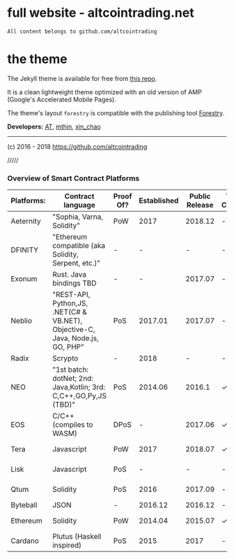

# full website - altcointrading.net

`All content belongs to github.com/altcointrading`

# the theme

The Jekyll theme is available for free from [this repo](https://github.com/altcointrading/trading).

It is a clean lightweight theme optimized with an old version of AMP (Google's Accelerated Mobile Pages).

The theme's layout `forestry` is compatible with the publishing tool [Forestry](https://forestry.io/).

**Developers:** [AT](https://github.com/altcointrading), [mthjn](https://github.com/mthjn), [xin_chao](https://bitbucket.org/xin_chao)

________________________

(c) 2016 - 2018 https://github.com/altcointrading

/////

### Overview of Smart Contract Platforms

| Platforms: | Contract language                                                             | Proof Of? | Established | Public Release | Token Creation | Smart Contracts | Transaction Per Second | Block Time | Coin in Circulation | Max Supply |
|------------|-------------------------------------------------------------------------------|-----------|-------------|----------------|----------------|-----------------|------------------------|------------|---------------------|------------|
| Aeternity  | "Sophia, Varna, Solidity"                                                     | PoW       | 2017        | 2018.12        | -              | ✓               | TBA                    | -          | 233M                | 273M       |
| DFINITY    | "Ethereum compatible (aka Solidity, Serpent, etc.)"                           | -         | -           | -              | -              | ✓               | -                      | -          | -                   | -          |
| Exonum     | Rust. Java bindings TBD                                                       | -         | -           | 2017.07        | -              | ✓               | -                      | -          | -                   | -          |
| Neblio     | "REST-API, Python,JS, .NET(C# & VB.NET), Objective-C, Java, Node.js, GO, PHP" | PoS       | 2017.01     | 2017.07        | -              | ✓               | -                      | 30 second  | 13.7M               | 14.5M      |
| Radix      | Scrypto                                                                       | -         | 2018        | -              | -              | ✓               | -                      | -          | -                   | -          |
| NEO        | "1st batch: dotNet; 2nd: Java,Kotlin; 3rd: C,C++,GO,Py,JS (TBD)"              | PoS       | 2014.06     | 2016.1         | ✓              | ✓               | 10000                  | 15 second  | 65M                 | 100M       |
| EOS        | C/C++ (compiles to WASM)                                                      | DPoS      | -           | 2017.06        | ✓              | ✓               | 5000                   | 0.5 second | 906M                | 1.006Bn    |
| Tera       | Javascript                                                                    | PoW       | 2017        | 2018.07        | ✓              | ✓               | 1000                   | 1 second   | 270M                | 1Bn        |
| Lisk       | Javascript                                                                    | PoS       | -           | -              | -              | ✓               | 400                    | 10 second  | 112M                | 127M       |
| Qtum       | Solidity                                                                      | PoS       | 2016        | 2017.09        | -              | ✓               | 140                    | 2 minutes  | 89M                 | 101M       |
| Byteball   | JSON                                                                          | -         | 2016.12     | 2016.12        | -              | ✓               | 20                     | -          | 662K                | 1M         |
| Ethereum   | Solidity                                                                      | PoW       | 2014.04     | 2015.07        | ✓              | ✓               | 15                     | 14 second  | 100M                | ∞          |
| Cardano    | Plutus (Haskell inspired)                                                     | PoS       | 2015        | 2017           | -              | ✓               | 10                     | 20 second  | 26Bn                | 31.1Bn     |

```
